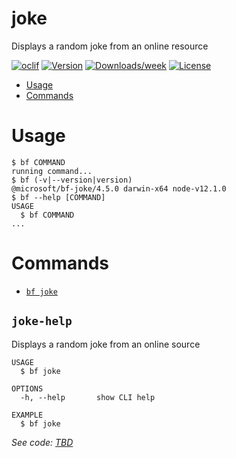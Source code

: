joke
====

Displays a random joke from an online resource

[![oclif](https://img.shields.io/badge/cli-oclif-brightgreen.svg)](https://oclif.io)
[![Version](https://img.shields.io/npm/v/joke.svg)](https://npmjs.org/package/joke)
[![Downloads/week](https://img.shields.io/npm/dw/joke.svg)](https://npmjs.org/package/joke)
[![License](https://img.shields.io/npm/l/joke.svg)](https://github.com/scheyal/joke/blob/master/package.json)

<!-- toc -->
* [Usage](#usage)
* [Commands](#commands)
<!-- tocstop -->
# Usage
<!-- usage -->
```sh-session
$ bf COMMAND
running command...
$ bf (-v|--version|version)
@microsoft/bf-joke/4.5.0 darwin-x64 node-v12.1.0
$ bf --help [COMMAND]
USAGE
  $ bf COMMAND
...
```
<!-- usagestop -->
# Commands
<!-- commands -->
* [`bf joke`](#joke-help)

## `joke-help`

Displays a random joke from an online source
```
USAGE
  $ bf joke 

OPTIONS
  -h, --help       show CLI help

EXAMPLE
  $ bf joke
```

_See code: [TBD](TBD)_
<!-- commandsstop -->
